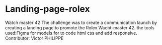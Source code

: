 # Landing-page-rolex
Watch master 42
The challenge was to create a communication launch by creating a landing page to promote the Rolex Wacht-master 42. 
the tools used:Figma for models for to code html css and add responsive.
Contributor: Victor PHILIPPE
